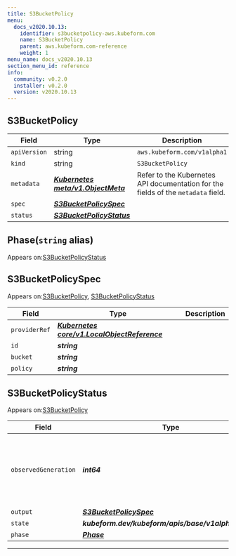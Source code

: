 ```yaml
---
title: S3BucketPolicy
menu:
  docs_v2020.10.13:
    identifier: s3bucketpolicy-aws.kubeform.com
    name: S3BucketPolicy
    parent: aws.kubeform.com-reference
    weight: 1
menu_name: docs_v2020.10.13
section_menu_id: reference
info:
  community: v0.2.0
  installer: v0.2.0
  version: v2020.10.13
---
```


## S3BucketPolicy
| Field | Type | Description |
| ------ | ----- | ----------- |
| `apiVersion` | string | `aws.kubeform.com/v1alpha1` |
|    `kind` | string | `S3BucketPolicy` |
| `metadata` | ***[Kubernetes meta/v1.ObjectMeta](https://kubernetes.io/docs/reference/generated/kubernetes-api/v1.13/#objectmeta-v1-meta)***|Refer to the Kubernetes API documentation for the fields of the `metadata` field.|
| `spec` | ***[S3BucketPolicySpec](#s3bucketpolicyspec)***||
| `status` | ***[S3BucketPolicyStatus](#s3bucketpolicystatus)***||
## Phase(`string` alias)

Appears on:[S3BucketPolicyStatus](#s3bucketpolicystatus)

## S3BucketPolicySpec

Appears on:[S3BucketPolicy](#s3bucketpolicy), [S3BucketPolicyStatus](#s3bucketpolicystatus)

| Field | Type | Description |
| ------ | ----- | ----------- |
| `providerRef` | ***[Kubernetes core/v1.LocalObjectReference](https://kubernetes.io/docs/reference/generated/kubernetes-api/v1.13/#localobjectreference-v1-core)***||
| `id` | ***string***||
| `bucket` | ***string***||
| `policy` | ***string***||
## S3BucketPolicyStatus

Appears on:[S3BucketPolicy](#s3bucketpolicy)

| Field | Type | Description |
| ------ | ----- | ----------- |
| `observedGeneration` | ***int64***| ***(Optional)*** Resource generation, which is updated on mutation by the API Server.|
| `output` | ***[S3BucketPolicySpec](#s3bucketpolicyspec)***| ***(Optional)*** |
| `state` | ***kubeform.dev/kubeform/apis/base/v1alpha1.State***| ***(Optional)*** |
| `phase` | ***[Phase](#phase)***| ***(Optional)*** |
---
